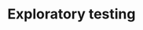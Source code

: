 # Exploratory testing

<!--

Exploratory testing is similar to **black-box testing**. This is the testing of a system in which the tester does not have prior knowledge of how the system was built, and so will have no prior assumptions about how it will work. This contrasts to **white-box testing**, which is the most common mode of testing, in which the tester knows how the system was built, and may even have been involved in its specification.

-->
